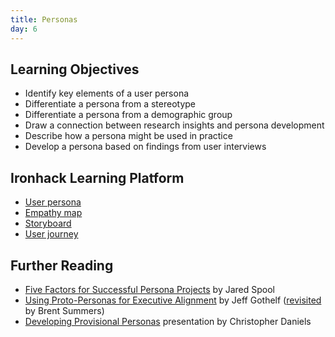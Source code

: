 ```yaml
---
title: Personas
day: 6
---
```


Learning Objectives
-------------------

- Identify key elements of a user persona
- Differentiate a persona from a stereotype
- Differentiate a persona from a demographic group
- Draw a connection between research insights and persona development
- Describe how a persona might be used in practice
- Develop a persona based on findings from user interviews


Ironhack Learning Platform
-------------------

- [User persona](http://learn.ironhack.com/#/learning_unit/5005)
- [Empathy map](http://learn.ironhack.com/#/learning_unit/5004)
- [Storyboard](http://learn.ironhack.com/#/learning_unit/5010)
- [User journey](http://learn.ironhack.com/#/learning_unit/5011)


Further Reading
---------------

- [Five Factors for Successful Persona Projects](https://articles.uie.com/successful_persona_projects/) by Jared Spool
- [Using Proto-Personas for Executive Alignment](http://uxmag.com/articles/using-proto-personas-for-executive-alignment) by Jeff Gothelf ([revisited](https://uxmag.com/articles/revisiting-proto-personas-for-executive-alignment) by Brent Summers)
- [Developing Provisional Personas](https://www.dropbox.com/s/vvqdkt8upf12hyh/07.17.14_Provisional-Personas.pdf?dl=0) presentation by Christopher Daniels
